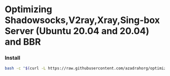 # Optimizing Shadowsocks,V2ray,Xray,Sing-box Server (Ubuntu 20.04 and 20.04) and BBR

### Install
```bash
bash -c "$(curl -L https://raw.githubusercontent.com/azadrahorg/optimizingSSServer/main/optimizingSSServer.sh)"
```
